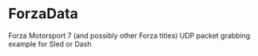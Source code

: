 # ForzaData
Forza Motorsport 7 (and possibly other Forza titles) UDP packet grabbing example for Sled or Dash
